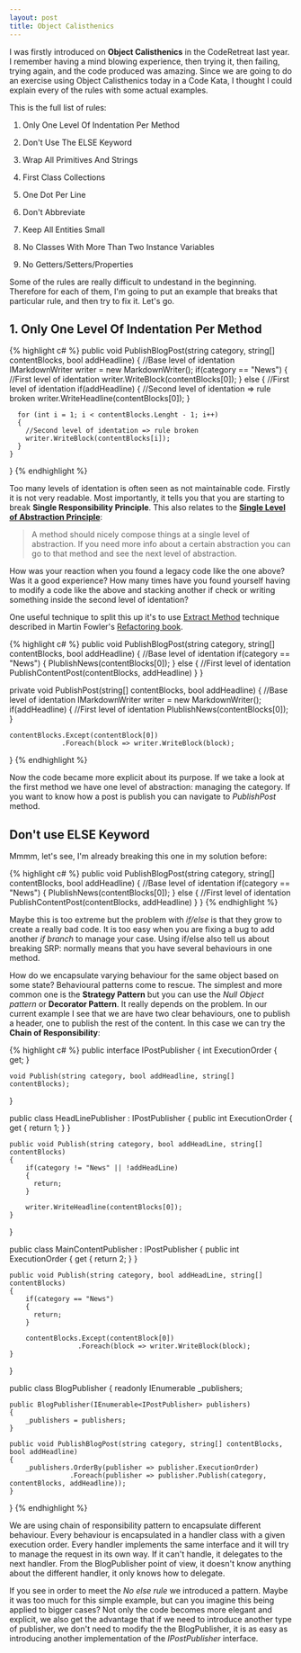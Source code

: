 ```yaml
---
layout: post
title: Object Calisthenics
---
```


I was firstly introduced on **Object Calisthenics** in the CodeRetreat last year. I remember having a mind blowing experience, then trying it, then failing, trying again, and the code produced was amazing.
Since we are going to do an exercise using Object Calisthenics today in a Code Kata, I thought I could explain every of the rules with some actual examples.

This is the full list of rules:

1. Only One Level Of Indentation Per Method

2. Don't Use The ELSE Keyword

3. Wrap All Primitives And Strings

4. First Class Collections

5. One Dot Per Line

6. Don't Abbreviate

7. Keep All Entities Small

8. No Classes With More Than Two Instance Variables

9. No Getters/Setters/Properties

Some of the rules are really difficult to undestand in the beginning. Therefore for each of them, I'm going to put an example that breaks that particular rule, and then try to fix it.
Let's go.

## 1. Only One Level Of Indentation Per Method

{% highlight c# %}
public void PublishBlogPost(string category, string[] contentBlocks, bool addHeadline)
{
    //Base level of identation
    IMarkdownWriter writer = new MarkdownWriter();
    if(category == "News")
    {
      //First level of identation
      writer.WriteBlock(contentBlocks[0]);
    }
    else
    {
      //First level of identation
      if(addHeadline)
      {
        //Second level of identation => rule broken
        writer.WriteHeadline(contentBlocks[0]);
      }
      
      for (int i = 1; i < contentBlocks.Lenght - 1; i++) 
      {
        //Second level of identation => rule broken
        writer.WriteBlock(contentBlocks[i]);
      }
    }
}
{% endhighlight %}

Too many levels of identation is often seen as not maintainable code. Firstly it is not very readable. Most importantly, it tells you that you are starting to break **Single Responsibility Principle**.
This also relates to the [**Single Level of Abstraction Principle**](http://javflores.github.io/NDC-Oslo-CoreSoftwareDesignPrinciples/): 

> A method should nicely compose things at a single level of abstraction. If you need more info about a certain abstraction you can go to that method and see the next level of abstraction.

How was your reaction when you found a legacy code like the one above? Was it a good experience?
How many times have you found yourself having to modify a code like the above and stacking another if check or writing something inside the second level of identation?

One useful technique to split this up it's to use [Extract Method](http://refactoring.com/catalog/extractMethod.html) technique described in Martin Fowler's [Refactoring book](http://martinfowler.com/books/refactoring.html).

{% highlight c# %}
public void PublishBlogPost(string category, string[] contentBlocks, bool addHeadline)
{
    //Base level of identation
    if(category == "News")
    {
      PlublishNews(contentBlocks[0]);
    }
    else
    {
      //First level of identation
      PublishContentPost(contentBlocks, addHeadline)
    }
}

private void PublishPost(string[] contentBlocks, bool addHeadline)
{
    //Base level of identation
    IMarkdownWriter writer = new MarkdownWriter();
    if(addHeadline)
    {
      //First level of identation
      PlublishNews(contentBlocks[0]);
    }
    
    contentBlocks.Except(contentBlock[0])
                 .Foreach(block => writer.WriteBlock(block);
}
{% endhighlight %}

Now the code became more explicit about its purpose. If we take a look at the first method we have one level of abstraction: managing the category.
If you want to know how a post is publish you can navigate to *PublishPost* method.

## Don't use ELSE Keyword

Mmmm, let's see, I'm already breaking this one in my solution before:

{% highlight c# %}
public void PublishBlogPost(string category, string[] contentBlocks, bool addHeadline)
{
    //Base level of identation
    if(category == "News")
    {
      PlublishNews(contentBlocks[0]);
    }
    else
    {
      //First level of identation
      PublishContentPost(contentBlocks, addHeadline)
    }
}
{% endhighlight %}

Maybe this is too extreme but the problem with *if/else* is that they grow to create a really bad code. It is too easy when you are fixing a bug to add another *if branch* to manage your case. Using if/else also tell us about breaking SRP: normally means that you have several behaviours in one method. 

How do we encapsulate varying behaviour for the same object based on some state? Behavioural patterns come to rescue. The simplest and more common one is the **Strategy Pattern** but you can use the *Null Object pattern* or **Decorator Pattern**. It really depends on the problem. In our current example I see that we are have two clear behaviours, one to publish a header, one to publish the rest of the content. In this case we can try the **Chain of Responsibility**:

{% highlight c# %}
public interface IPostPublisher
{
    int ExecutionOrder { get; }
    
    void Publish(string category, bool addHeadline, string[] contentBlocks);
}

public class HeadLinePublisher : IPostPublisher
{
    public int ExecutionOrder
    {
        get
        {
            return 1;
        }
    }
    
    public void Publish(string category, bool addHeadLine, string[] contentBlocks)
    {
        if(category != "News" || !addHeadLine)
        {
          return;
        }
        
        writer.WriteHeadline(contentBlocks[0]);
    }
}

public class MainContentPublisher : IPostPublisher
{
    public int ExecutionOrder
    {
        get
        {
            return 2;
        }
    }
    
    public void Publish(string category, bool addHeadLine, string[] contentBlocks)
    {
        if(category == "News")
        {
          return;
        }
        
        contentBlocks.Except(contentBlock[0])
                     .Foreach(block => writer.WriteBlock(block);
    }
}

public class BlogPublisher
{
    readonly IEnumerable<IPostPublisher> _publishers;
    
    public BlogPublisher(IEnumerable<IPostPublisher> publishers)
    {
        _publishers = publishers;
    }
    
    public void PublishBlogPost(string category, string[] contentBlocks, bool addHeadline)
    {
        _publishers.OrderBy(publisher => publisher.ExecutionOrder)
                   .Foreach(publisher => publisher.Publish(category, contentBlocks, addHeadline));
    }
}
{% endhighlight %}

We are using chain of responsibility pattern to encapsulate different behaviour. Every behaviour is encapsulated in a handler class with a given execution order. Every handler implements the same interface and it will try to manage the request in its own way. If it can't handle, it delegates to the next handler. From the BlogPublisher point of view, it doesn't know anything about the different handler, it only knows how to delegate.

If you see in order to meet the *No else rule* we introduced a pattern. Maybe it was too much for this simple example, but can you imagine this being applied to bigger cases? Not only the code becomes more elegant and explicit, we also get the advantage that if we need to introduce another type of publisher, we don't need to modify the the BlogPublisher, it is as easy as introducing another implementation of the *IPostPublisher* interface.
